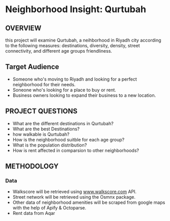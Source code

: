 # Neighborhood Insight: Qurtubah

## OVERVIEW
this project will examine Qurtubah, a neihborhood in Riyadh city according to the following measures: destinations, diversity, density, street connectivity, and different age groups friendliness. 


## Target Audience
- Someone who's moving to Riyadh and looking for a perfect neighborhood for their needs.
- Soneone who's looking for a place to buy or rent.
- Business owners looking to expand their business to a new location.

## PROJECT QUESTIONS  
- What are the different destinations in Qurtubah?
- What are the best Destinations?
- how walkable is Qurtubah?
- How is the neighborhood suitble for each age group?
- What is the population distribution?
- How is rent affected in comparsion to other neighborhoods?

## METHODOLOGY  

### Data

- Walkscore will be retrieved using www.walkscore.com API.
- Street network will be retrieved using the Osmnx package.
- Other data of neighborhood amenities will be scraped from google maps with the help of Apify & Octoparse.
- Rent data from Aqar
